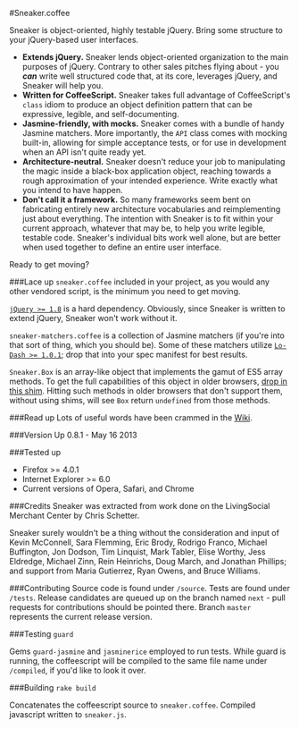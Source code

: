 #Sneaker.coffee

Sneaker is object-oriented, highly testable jQuery.  Bring some structure to your jQuery-based user interfaces.

+ **Extends jQuery.** Sneaker lends object-oriented organization to the main purposes of jQuery.  Contrary to other sales pitches flying about - you ***can*** write well structured code that, at its core, leverages jQuery, and Sneaker will help you.
+ **Written for CoffeeScript.** Sneaker takes full advantage of CoffeeScript's `class` idiom to produce an object definition pattern that can be expressive, legible, and self-documenting.
+ **Jasmine-friendly, with mocks.** Sneaker comes with a bundle of handy Jasmine matchers.  More importantly, the `API` class comes with mocking built-in, allowing for simple acceptance tests, or for use in development when an API isn't quite ready yet.
+ **Architecture-neutral.** Sneaker doesn't reduce your job to manipulating the magic inside a black-box application object, reaching towards a rough approximation of your intended experience.  Write exactly what you intend to have happen.
+ **Don't call it a framework.** So many frameworks seem bent on fabricating entirely new architecture vocabularies and reimplementing just about everything.  The intention with Sneaker is to fit within your current approach, whatever that may be, to help you write legible, testable code.  Sneaker's individual bits work well alone, but are better when used together to define an entire user interface.

Ready to get moving?

###Lace up
`sneaker.coffee` included in your project, as you would any other vendored script, is the minimum you need to get moving.

[`jQuery >= 1.8`](http://jquery.com/download/) is a hard dependency.  Obviously, since Sneaker is written to extend jQuery, Sneaker won't work without it.

`sneaker-matchers.coffee` is a collection of Jasmine matchers (if you're into that sort of thing, which you should be).  Some of these matchers utilize [`Lo-Dash >= 1.0.1`](https://github.com/bestiejs/lodash/blob/master/lodash.js); drop that into your spec manifest for best results.

`Sneaker.Box` is an array-like object that implements the gamut of ES5 array methods.  To get the full capabilities of this object in older browsers, [drop in this shim](https://github.com/kriskowal/es5-shim/blob/master/es5-shim.js).  Hitting such methods in older browsers that don't support them, without using shims, will see `Box` return `undefined` from those methods.

###Read up
Lots of useful words have been crammed in the [Wiki](https://github.com/livingsocial/sneaker/wiki).

###Version Up
0.8.1 - May 16 2013

###Tested up
+ Firefox >= 4.0.1
+ Internet Explorer >= 6.0
+ Current versions of Opera, Safari, and Chrome

###Credits
Sneaker was extracted from work done on the LivingSocial Merchant Center by Chris Schetter.

Sneaker surely wouldn't be a thing without the consideration and input of Kevin McConnell, Sara Flemming, Eric Brody, Rodrigo Franco, Michael Buffington, Jon Dodson, Tim Linquist, Mark Tabler, Elise Worthy, Jess Eldredge, Michael Zinn, Rein Heinrichs, Doug March, and Jonathan Phillips; and support from Maria Gutierrez, Ryan Owens, and Bruce Williams.

###Contributing
Source code is found under `/source`.  Tests are found under `/tests`.
Release candidates are queued up on the branch named `next` - pull requests for contributions should be pointed there.  Branch `master` represents the current release version.

###Testing
`guard`

Gems `guard-jasmine` and `jasminerice` employed to run tests.
While guard is running, the coffeescript will be compiled to the same file name under `/compiled`, if you'd like to look it over.

###Building
`rake build`

Concatenates the coffeescript source to `sneaker.coffee`.
Compiled javascript written to `sneaker.js`.